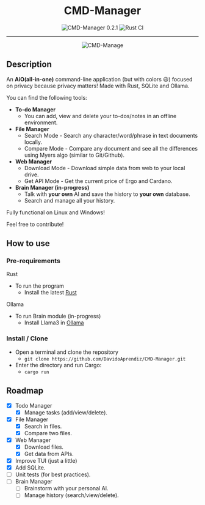 <h1 align="center">CMD-Manager</h1>

<p align="center">
<img alt="CMD-Manager 0.2.1" src="https://img.shields.io/badge/cmd_manager-0.2.1-000000?style=for-the-badge&color=blue">
<img alt="Rust CI" src="https://github.com/DavidoAprendiz/Rust-in-Progress/actions/workflows/rust.yml/badge.svg">
</p>

<p align="center">
</p>

---

<p align="center">
<img alt="CMD-Manage" src="https://github.com/DavidoAprendiz/CMD-Manager/assets/21132833/cf467918-65ea-4c39-9886-d28a4ab5be85">
</p>

## Description

An **AiO(all-in-one)** command-line application (but with colors 😃) focused on privacy because privacy matters!
Made with Rust, SQLite and Ollama.

You can find the following tools:

- **To-do Manager**
  - You can add, view and delete your to-dos/notes in an offline environment.
- **File Manager**
  - Search Mode - Search any character/word/phrase in text documents locally.
  - Compare Mode - Compare any document and see all the differences using Myers algo (similar to Git/Github).
- **Web Manager**
  - Download Mode - Download simple data from web to your local drive.
  - Get API Mode - Get the current price of Ergo and Cardano.
- **Brain Manager (in-progress)**
  - Talk with **your own** AI and save the history to **your own** database.
  - Search and manage all your history.

Fully functional on Linux and Windows!

Feel free to contribute!

## How to use

### Pre-requirements

Rust

- To run the program
  - Install the latest [Rust](https://www.rust-lang.org/learn/get-started)

Ollama

- To run Brain module (in-progress)
  - Install Llama3 in [Ollama](https://ollama.com/)

### Install / Clone

- Open a terminal and clone the repository
  - `git clone https://github.com/DavidoAprendiz/CMD-Manager.git`
- Enter the directory and run Cargo:
  - `cargo run`

## Roadmap

- [X] Todo Manager
  - [X] Manage tasks (add/view/delete).
- [X] File Manager
  - [X] Search in files.
  - [X] Compare two files.
- [X] Web Manager
  - [X] Download files.
  - [X] Get data from APIs.
- [X] Improve TUI (just a little)
- [X] Add SQLite.
- [ ] Unit tests (for best practices).
- [ ] Brain Manager
  - [ ] Brainstorm with your personal AI.
  - [ ] Manage history (search/view/delete).
